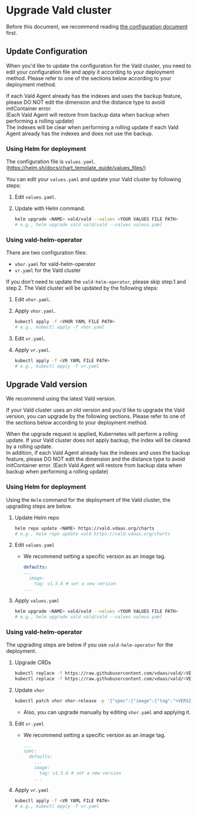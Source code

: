 # Upgrade Vald cluster

Before this document, we recommend reading [the configuration document](../user-guides/configuration.md) first.

## Update Configuration

When you'd like to update the configuration for the Vald cluster, you need to edit your configuration file and apply it according to your deployment method.
Please refer to one of the sections below according to your deployment method.

<div class="caution">
If each Vald Agent already has the indexes and uses the backup feature, please DO NOT edit the dimension and the distance type to avoid initContainer error.<BR>
(Each Vald Agent will restore from backup data when backup when performing a rolling update)
</div>

<div class="warn">
The indexes will be clear when performing a rolling update if each Vald Agent already has the indexes and does not use the backup.
</div>

### Using Helm for deployment

The configuration file is `values.yaml`. (https://helm.sh/docs/chart_template_guide/values_files/)


You can edit your `values.yaml` and update your Vald cluster by following steps:
1. Edit `values.yaml`.
1. Update with Helm command. 

    ```bash
    helm upgrade <NAME> vald/vald --values <YOUR VALUES FILE PATH>
    # e.g., helm upgrade vald vald/vald --values valeus.yaml
    ```

### Using vald-helm-operator

There are two configuration files:
- `vhor.yaml` for vald-helm-operator
- `vr.yaml` for the Vald cluster

If you don't need to update the `vald-helm-operator`, please skip step.1 and step.2.
The Vald cluster will be updated by the following steps:
1. Edit `vhor.yaml`.
1. Apply `vhor.yaml`.

    ```bash
    kubectl apply -f <VHOR YAML FILE PATH>
    # e.g., kubectl apply -f vhor.yaml 
    ```

1. Edit `vr.yaml`.
1. Apply `vr.yaml`.

    ```bash
    kubectl apply -f <VR YAML FILE PATH>
    # e.g., kubectl apply -f vr.yaml 
    ```

## Upgrade Vald version

We recommend using the latest Vald version.

If your Vald cluster uses an old version and you'd like to upgrade the Vald version, you can upgrade by the following sections.
Please refer to one of the sections below according to your deployment method.

<div class="caution">
When the upgrade request is applied, Kubernetes will perform a rolling update.
If your Vald cluster does not apply backup, the index will be cleared by a rolling update.<BR>
In addition, if each Vald Agent already has the indexes and uses the backup feature, please DO NOT edit the dimension and the distance type to avoid initContainer error.
(Each Vald Agent will restore from backup data when backup when performing a rolling update)
</div>

### Using Helm for deployment

Using the `Helm` command for the deployment of the Vald cluster, the upgrading steps are below.

1. Update Helm repo

    ```bash
    helm repo update <NAME> https://vald.vdaas.org/charts
    # e.g., helm repo update vald https://vald.vdaas.org/charts
    ```

1. Edit `values.yaml`
    - We recommend setting a specific version as an image tag.

        ```yaml
        defaults:
        ...
          image:
            tag: v1.5.6 # set a new version
        ...
        ```

1. Apply `values.yaml`

    ```bash
    helm upgrade <NAME> vald/vald --values <YOUR VALUES FILE PATH>
    # e.g., helm upgrade vald vald/vald --values valeus.yaml
    ```

### Using vald-helm-operator

The upgrading steps are below if you use `vald-helm-operator` for the deployment.

1. Upgrade CRDs

    ```bash
    kubectl replace -f https://raw.githubusercontent.com/vdaas/vald/<VERSION>/charts/vald-helm-operator/crds/valdrelease.yaml
    kubectl replace -f https://raw.githubusercontent.com/vdaas/vald/<VERSION>/charts/vald-helm-operator/crds/valdhelmoperatorrelease.yaml
    ```

1. Update `vhor`

    ```bash
    kubectl patch vhor vhor-release -p '{"spec":{"image":{"tag":"<VERSION>"}}}'
    ```

    - Also, you can upgrade manually by editing `vhor.yaml` and applying it.

1. Edit `vr.yaml`
    - We recommend setting a specific version as an image tag.

        ```yaml
        ...
        spec:
          defaults:
            ...
            image:
              tag: v1.5.6 # set a new version
            ...
        ```

1. Apply `vr.yaml`

    ```bash
    kubectl apply -f <VR YAML FILE PATH>
    # e.g., kubectl apply -f vr.yaml 
    ```
